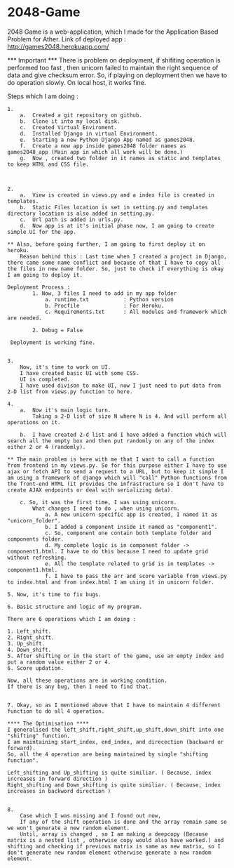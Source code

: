 # 2048-Game
2048 Game is a web-application, which I made for the Application Based Problem for Ather.
Link of deployed app : http://games2048.herokuapp.com/

*** Important *** 
There is problem on deployment, if shifiting operation is performed too fast , then unicorn failed to maintain 
the right sequence of data and give checksum error. So, if playing on deployment then we have to do operation slowly.
On local host, it works fine.

Steps which I am doing :
    
    1. 
        a.  Created a git repository on github.
        b.  Clone it into my local disk.
        c.  Created Virtual Enviroment.
        d.  Installed Django in virtual Environment.
        e.  Starting a new Python Django App named as games2048.
        f.  Create a new app inside games2048 folder names as games2048_app (Main app in which all work will be done.)
        g.  Now , created two folder in it names as static and templates to keep HTML and CSS file.
    
    
    
    2.
        a.  View is created in views.py and a index file is created in templates.
        b.  Static Files location is set in setting.py and templates directory location is also added in setting.py.
        c.  Url path is added in urls.py.
        d.  Now app is at it's initial phase now, I am going to create simple UI for the app.

    ** Also, before going further, I am going to first deploy it on heroku.
        Reason behind this : Last time when I created a project in Django, there came some name conflict and because of that I have to copy all the files in new name folder. So, just to check if everything is okay I am going to deploy it.

    Deployment Process :
            1. Now, 3 files I need to add in my app folder
                a. runtime.txt           : Python version
                b. Procfile              : For Heroku.
                c. Requirements.txt      : All modules and framework which are needed.
            
            2. Debug = False

     Deployment is working fine.
    

    3.
        Now, it's time to work on UI.
        I have created basic UI with some CSS.
        UI is completed.
        I have used divison to make UI, now I just need to put data from 2-D list from views.py function to here.

    4. 
        a.  Now it's main logic turn.
            Taking a 2-D list of size N where N is 4. And will perform all operations on it.
        
        b.  I have created 2-d list and I have added a function which will search all the empty box and then put randomly on any of the index either 2 or 4 (randomly).

    ** The main problem is here with me that I want to call a function from frontend in my views.py. So for this purpose either I have to use ajax or fetch API to send a request to a URL, but to keep it simple I am using a framework of django which will "call" Python functions from the front-end HTML (it provides the infrastructure so I don't have to create AJAX endpoints or deal with serializing data).

        c. So, it was the first time, I was using unicorn.
            What changes I need to do , when using unicorn.
                a. A new unicorn specific app is created, I named it as "unicorn_folder".
                b. I added a component inside it named as "component1". 
                c. So, component one contain both template folder and components folder.
                d. My complete logic is in component folder -> component1.html. I have to do this because I need to update grid without refreshing.
                e. All the template related to grid is in templates -> component1.html.
                f. I have to pass the arr and score variable from views.py to index.html and from index.html I am using it in unicorn folder.

    5. Now, it's time to fix bugs.

    6. Basic structure and logic of my program.

    There are 6 operations which I am doing :

    1. Left_shift.
    2. Right_shift.
    3. Up_shift.
    4. Down_shift.
    5. After shifting or in the start of the game, use an empty index and put a random value either 2 or 4.
    6. Score updation.

    Now, all these operations are in working condition.
    If there is any bug, then I need to find that.


    7. Okay, so as I mentioned above that I have to maintain 4 different function to do all 4 operation.

    **** The Optimisation ****
    I generalised the left_shift,right_shift,up_shift,down_shift into one "shifting" function.
    I am maintaining start_index, end_index, and direcection (backward or forward).
    So, all the 4 operation are being maintained by single "shifting function".

    Left_shifting and Up_shifting is quite similiar. ( Because, index increases in forward direction )
    Right_shifting and Down_shifting is quite similiar. ( Because, index increases in backword direction )

    
    8.
        Case which I was missing and I found out now,
        If any of the shift operation is done and the array remain same so we won't generate a new random element.
        Until, array is changed , so I am making a deepcopy (Because matrix is a nested list , otherwise copy would also have worked.) and shifting and checking if previous matrix is same as new matrix, so I don't generate new random element otherwise generate a new random element.